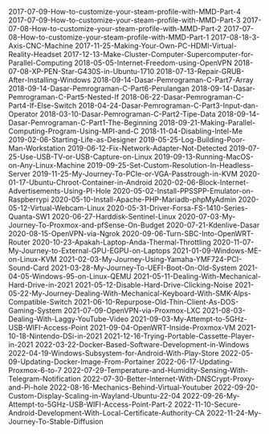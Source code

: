 2017-07-09-How-to-customize-your-steam-profile-with-MMD-Part-4
2017-07-09-How-to-customize-your-steam-profile-with-MMD-Part-3
2017-07-08-How-to-customize-your-steam-profile-with-MMD-Part-2
2017-07-08-How-to-customize-your-steam-profile-with-MMD-Part-1
2017-08-18-3-Axis-CNC-Machine
2017-11-25-Making-Your-Own-PC-HDMI-Virtual-Reality-Headset
2017-12-13-Make-Cluster-Computer-Supercomputer-for-Parallel-Computing
2018-05-05-Internet-Freedom-using-OpenVPN
2018-07-08-XP-PEN-Star-G430S-in-Ubuntu-1710
2018-07-13-Repair-GRUB-After-Installing-Windows
2018-09-14-Dasar-Pemrograman-C-Part7-Array
2018-09-14-Dasar-Pemrograman-C-Part6-Perulangan
2018-09-14-Dasar-Pemrograman-C-Part5-Nested-If
2018-06-22-Dasar-Pemrograman-C-Part4-If-Else-Switch
2018-04-24-Dasar-Pemrograman-C-Part3-Input-dan-Operator
2018-03-10-Dasar-Pemrograman-C-Part2-Tipe-Data
2018-09-14-Dasar-Pemrograman-C-Part1-The-Beginning
2018-09-21-Making-Parallel-Computing-Program-Using-MPI-and-C
2018-11-04-Disabling-Intel-Me
2019-02-06-Starting-Life-as-Designer
2019-05-25-Log-Building-Poor-Man-Workstation
2019-06-12-Fix-Network-Adapter-Not-Detected
2019-07-25-Use-USB-TV-or-USB-Capture-on-Linux
2019-09-13-Running-MacOS-on-Any-Linux-Machine
2019-09-25-Set-Custom-Resolution-In-Headless-Server
2019-11-25-My-Journey-To-PCIe-or-VGA-Passtrough-in-KVM
2020-01-17-Ubuntu-Chroot-Container-in-Android
2020-02-06-Block-Internet-Advertisements-Using-PI-Hole
2020-05-02-Install-PPSSPP-Emulator-on-Raspberrypi
2020-05-10-Install-Apache-PHP-Mariadb-phpMyAdmin
2020-05-12-Virtual-Webcam-Linux
2020-05-31-Driver-Forsa-FS-1410-Series-Quanta-SW1
2020-06-27-Harddisk-Sentinel-Linux
2020-07-03-My-Journey-To-Proxmox-and-pfSense-On-Budget
2020-07-21-Kdenlive-Dasar
2020-08-15-OpenVPN-via-Ngrok
2020-09-06-Turn-SBC-Into-OpenWRT-Router
2020-10-23-Apakah-Laptop-Anda-Thermal-Throttling
2020-11-07-My-Journey-to-External-GPU-EGPU-on-Laptops
2021-01-09-Windows-ME-on-Linux-KVM
2021-02-03-My-Journey-Using-Yamaha-YMF724-PCI-Sound-Card
2021-03-28-My-Journey-To-UEFI-Boot-On-Old-System
2021-04-05-Windows-95-on-Linux-QEMU
2021-05-11-Dealing-With-Mechanical-Hard-Drive-in-2021
2021-05-12-Disable-Hard-Drive-Clicking-Noise
2021-05-22-My-Journey-Dealing-With-Mechanical-Keyboard-With-SMK-Alps-Compatible-Switch
2021-06-10-Repurpose-Old-Thin-Client-As-DOS-Gaming-System
2021-07-09-OpenVPN-via-Proxmox-LXC
2021-08-03-Dealing-With-Laggy-YouTube-Video
2021-09-03-My-Attempt-to-5GHz-USB-WIFI-Access-Point
2021-09-04-OpenWRT-Inside-Proxmox-VM
2021-10-18-Nintendo-DSi-in-2021
2021-12-16-Trying-Portable-Cassette-Player-in-2021
2022-03-22-Docker-Based-Software-Development-in-Windows
2022-04-19-Windows-Subsystem-for-Android-With-Play-Store
2022-05-09-Updating-Docker-Image-From-Portainer
2022-06-17-Updating-Proxmox-6-to-7
2022-07-29-Temperature-and-Humidity-Sensing-With-Telegram-Notification
2022-07-30-Better-Internet-With-DNSCrypt-Proxy-and-Pi-hole
2022-08-16-Mechanics-Behind-Virtual-Youtuber
2022-09-20-Custom-Display-Scaling-in-Wayland-Ubuntu-22-04
2022-09-26-My-Attempt-to-5GHz-USB-WIFI-Access-Point-Part-2
2022-11-10-Secure-Android-Development-With-Local-Certificate-Authority-CA
2022-11-24-My-Journey-To-Stable-Diffusion